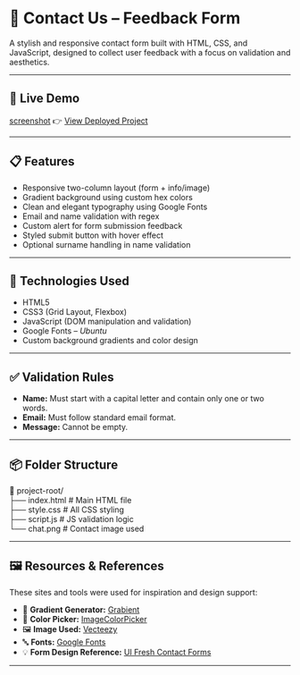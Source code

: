 # 🌸 Contact Us – Feedback Form

A stylish and responsive contact form built with HTML, CSS, and JavaScript, designed to collect user feedback with a focus on validation and aesthetics.

---

## 🚀 Live Demo

[screenshot](ss.png)
👉 [View Deployed Project](https://archiep27.github.io/Contact-Page-JavaScript-Validation/)  

---

## 📋 Features

- Responsive two-column layout (form + info/image)
- Gradient background using custom hex colors
- Clean and elegant typography using Google Fonts
- Email and name validation with regex
- Custom alert for form submission feedback
- Styled submit button with hover effect
- Optional surname handling in name validation

---

## 🧠 Technologies Used

- HTML5
- CSS3 (Grid Layout, Flexbox)
- JavaScript (DOM manipulation and validation)
- Google Fonts – *Ubuntu*
- Custom background gradients and color design

---

## ✅ Validation Rules

- **Name:** Must start with a capital letter and contain only one or two words.
- **Email:** Must follow standard email format.
- **Message:** Cannot be empty.

---

## 📦 Folder Structure
📁 project-root/  
├── index.html # Main HTML file  
├── style.css # All CSS styling  
├── script.js # JS validation logic    
└── chat.png # Contact image used  


---

## 🖼️ Resources & References

These sites and tools were used for inspiration and design support:

- 🎨 **Gradient Generator:** [Grabient](https://www.grabient.com/)
- 🌈 **Color Picker:** [ImageColorPicker](https://imagecolorpicker.com/)
- 🖼️ **Image Used:** [Vecteezy](https://www.vecteezy.com/)
- 🔤 **Fonts:** [Google Fonts](https://fonts.google.com/)
- 💡 **Form Design Reference:** [UI Fresh Contact Forms](https://uifresh.net/free-html-contact-form-examples/)

---

